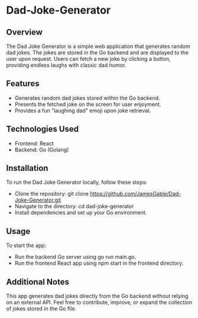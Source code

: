 # Dad-Joke-Generator
## Overview
The Dad Joke Generator is a simple web application that generates random dad jokes. The jokes are stored in the Go backend and are displayed to the user upon request. Users can fetch a new joke by clicking a button, providing endless laughs with classic dad humor.

## Features
* Generates random dad jokes stored within the Go backend.
* Presents the fetched joke on the screen for user enjoyment.
* Provides a fun "laughing dad" emoji upon joke retrieval.
## Technologies Used
* Frontend: React
* Backend: Go (Golang)

## Installation
To run the Dad Joke Generator locally, follow these steps:

* Clone the repository: git clone https://github.com/JamesGable/Dad-Joke-Generator.git
* Navigate to the directory: cd dad-joke-generator
* Install dependencies and set up your Go environment.
  
## Usage
To start the app:

* Run the backend Go server using go run main.go.
* Run the frontend React app using npm start in the frontend directory.
  
## Additional Notes
This app generates dad jokes directly from the Go backend without relying on an external API. Feel free to contribute, improve, or expand the collection of jokes stored in the Go file.

